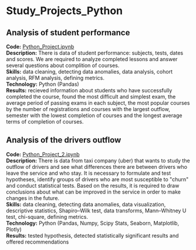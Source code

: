 # Study_Projects_Python

## Analysis of student performance
**Code:** [Python_Project.ipynb](https://github.com/DariaR22/Study_Projects_Python/blob/main/Python_Project.ipynb)  
**Description:** There is data of student performance: subjects, tests, dates and scores. We are required to analyze completed lessons and answer several questions about complition of courses.  
**Skills:** data cleaning, detecting data anomalies, data analysis, cohort analysis, RFM analysis, defining metrics.  
**Technology:** Python (Pandas)  
**Results:** recieved information about students who have successfully completed the course, found the most difficult and simplest exam, the average period of passing exams in each subject, the most popular courses by the number of registrations and courses with the largest outflow, semester with the lowest completion of courses and the longest average terms of completion of courses.   

## Analysis of the drivers outflow
**Code:** [Python_Project_2.ipynb](https://github.com/DariaR22/Study_Projects_Python/blob/main/Python_Project_2.ipynb)  
**Description:** There is data from taxi company (uber) that wants to study the outflow of drivers and see what differences there are between drivers who leave the service and who stay. It is necessary to formulate and test hypotheses, identify groups of drivers who are most susceptible to "churn" and conduct statistical tests. Based on the results, it is required to draw conclusions about what can be improved in the service in order to make changes in the future.    
**Skills:** data cleaning, detecting data anomalies, data visualization, descriptive statistics, Shapiro–Wilk test, data transforms, Mann–Whitney U test, chi-square, defining metrics.  
**Technology:** Python (Pandas, Numpy, Scipy Stats, Seaborn, Matplotlib, Plotly)  
**Results:** tested hypothesis, detected statistically significant results and offered recommendations
